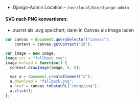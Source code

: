 * Django-Admin Location - `/usr/local/bin/django-admin`

#### SVG nach PNG konvertieren:
* zuerst als .svg speichert, dann in Canvas als Image laden
```javascript
var canvas = document.querySelector("canvas"),
    context = canvas.getContext("2d");

var image = new Image;
image.src = "fallback.svg";
image.onload = function() {
  context.drawImage(image, 0, 0);

  var a = document.createElement("a");
  a.download = "fallback.png";
  a.href = canvas.toDataURL("image/png");
  a.click();
};
```